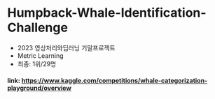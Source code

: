 # Humpback-Whale-Identification-Challenge
- 2023 영상처리와딥러닝 기말프로젝트
- Metric Learning
- 최종: 1위/29명
#### link: https://www.kaggle.com/competitions/whale-categorization-playground/overview
